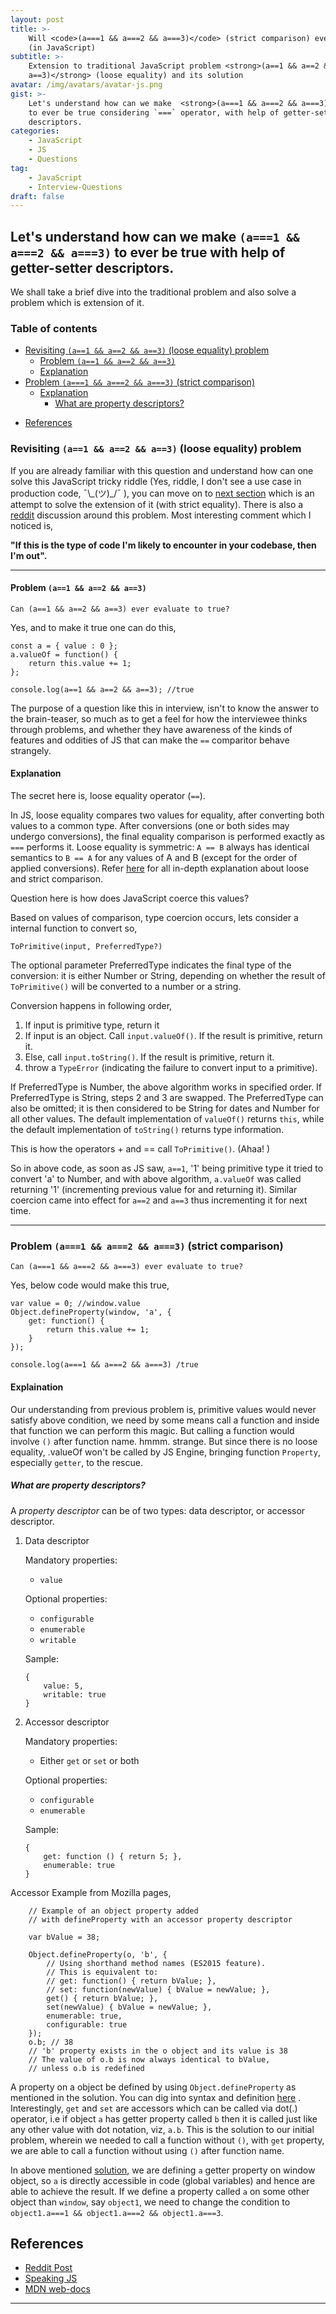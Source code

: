 ```yaml
---
layout: post
title: >-
    Will <code>(a===1 && a===2 && a===3)</code> (strict comparison) ever be true
    (in JavaScript)
subtitle: >-
    Extension to traditional JavaScript problem <strong>(a==1 && a==2 &&
    a==3)</strong> (loose equality) and its solution
avatar: /img/avatars/avatar-js.png
gist: >-
    Let's understand how can we make  <strong>(a===1 && a===2 && a===3)</strong>
    to ever be true considering `===` operator, with help of getter-setter
    descriptors.
categories:
    - JavaScript
    - JS
    - Questions
tag:
    - JavaScript
    - Interview-Questions
draft: false
---
```


## Let's understand how can we make `(a===1 && a===2 && a===3)` to ever be true with help of getter-setter descriptors.

We shall take a brief dive into the traditional problem and also solve a problem which is extension of it.

### Table of contents

<!-- toc -->

-   [Revisiting `(a==1 && a==2 && a==3)` (loose equality) problem](#revisiting-a1--a2--a3-loose-equality-problem)
    -   [Problem `(a==1 && a==2 && a==3)`](#problem-a1--a2--a3)
    -   [Explanation](#explanation)
-   [Problem `(a===1 && a===2 && a===3)` (strict comparison)](#problem-a1--a2--a3-strict-comparison)
    -   [Explanation](#explanation-1)
        -   [What are property descriptors?](#what-are-property-descriptors)

*   [References](#references)

<!-- tocstop -->

### Revisiting `(a==1 && a==2 && a==3)` (loose equality) problem

If you are already familiar with this question and understand how can one solve this JavaScript tricky riddle (Yes, riddle, I don't see a use case in production code, ¯\\\_(ツ)\_/¯ ), you can move on to [next section](#problem-a1--a2--a3-strict-comparison) which is an attempt to solve the extension of it (with strict equality).
There is also a [reddit](https://www.reddit.com/r/javascript/comments/7r0i00/can_a_1_a_2_a3_ever_evaluate_to_true/) discussion around this problem. Most interesting comment which I noticed is,

<strong>"If this is the type of code I'm likely to encounter in your codebase, then I'm out".</strong>

---

#### Problem `(a==1 && a==2 && a==3)`

    Can (a==1 && a==2 && a==3) ever evaluate to true?

Yes, and to make it true one can do this,

    const a = { value : 0 };
    a.valueOf = function() {
        return this.value += 1;
    };

    console.log(a==1 && a==2 && a==3); //true

The purpose of a question like this in interview, isn't to know the answer to the brain-teaser, so much as to get a feel for how the interviewee thinks through problems, and whether they have awareness of the kinds of features and oddities of JS that can make the `==` comparitor behave strangely.

#### Explanation

The secret here is, loose equality operator (`==`).

In JS, loose equality compares two values for equality, after converting both values to a common type. After conversions (one or both sides may undergo conversions), the final equality comparison is performed exactly as `===` performs it. Loose equality is symmetric: `A == B` always has identical semantics to `B == A` for any values of A and B (except for the order of applied conversions).
Refer [here](https://developer.mozilla.org/en-US/docs/Web/JavaScript/Equality_comparisons_and_sameness) for all in-depth explanation about loose and strict comparison.

Question here is how does JavaScript coerce this values?

Based on values of comparison, type coercion occurs, lets consider a internal function to convert so,

    ToPrimitive(input, PreferredType?)

The optional parameter PreferredType indicates the final type of the conversion: it is either Number or String, depending on whether the result of `ToPrimitive()` will be converted to a number or a string.

Conversion happens in following order,

1.  If input is primitive type, return it
2.  If input is an object. Call `input.valueOf()`. If the result is primitive, return it.
3.  Else, call `input.toString()`. If the result is primitive, return it.
4.  throw a `TypeError` (indicating the failure to convert input to a primitive).

If PreferredType is Number, the above algorithm works in specified order.
If PreferredType is String, steps 2 and 3 are swapped.
The PreferredType can also be omitted; it is then considered to be String for dates and Number for all other values.
The default implementation of `valueOf()` returns `this`, while the default implementation of `toString()` returns type information.

This is how the operators + and == call `ToPrimitive()`. (Ahaa! )

So in above code, as soon as JS saw, `a==1`, '1' being primitive type it tried to convert 'a' to Number, and with above algorithm, `a.valueOf` was called returning '1' (incrementing previous value for and returning it).
Similar coercion came into effect for `a==2` and `a==3` thus incrementing it for next time.

---

### Problem `(a===1 && a===2 && a===3)` (strict comparison)

    Can (a===1 && a===2 && a===3) ever evaluate to true?

Yes, below code would make this true,

    var value = 0; //window.value
    Object.defineProperty(window, 'a', {
        get: function() {
            return this.value += 1;
        }
    });

    console.log(a===1 && a===2 && a===3) /true

#### Explaination

Our understanding from previous problem is, primitive values would never satisfy above condition, we need by some means call a function and inside that function we can perform this magic. But calling a function would involve `()` after function name. hmmm. strange.
But since there is no loose equality, .valueOf won't be called by JS Engine, bringing function `Property`, especially `getter`, to the rescue.

##### What are property descriptors?

A _property descriptor_ can be of two types: data descriptor, or accessor descriptor.

1.  Data descriptor

    Mandatory properties:

    -   `value`

    Optional properties:

    -   `configurable`
    -   `enumerable`
    -   `writable`

    Sample:

        {
            value: 5,
            writable: true
        }

2.  Accessor descriptor

    Mandatory properties:

    -   Either `get` or `set` or both

    Optional properties:

    -   `configurable`
    -   `enumerable`

    Sample:

        {
            get: function () { return 5; },
            enumerable: true
        }

Accessor Example from Mozilla pages,

        // Example of an object property added
        // with defineProperty with an accessor property descriptor

        var bValue = 38;

        Object.defineProperty(o, 'b', {
            // Using shorthand method names (ES2015 feature).
            // This is equivalent to:
            // get: function() { return bValue; },
            // set: function(newValue) { bValue = newValue; },
            get() { return bValue; },
            set(newValue) { bValue = newValue; },
            enumerable: true,
            configurable: true
        });
        o.b; // 38
        // 'b' property exists in the o object and its value is 38
        // The value of o.b is now always identical to bValue,
        // unless o.b is redefined

A property on a object be defined by using `Object.defineProperty` as mentioned in the solution. You can dig into syntax and definition [here](https://developer.mozilla.org/en-US/docs/Web/JavaScript/Reference/Global_Objects/Object/defineProperty) .
Interestingly, `get` and `set` are accessors which can be called via dot(.) operator, i.e if object `a` has getter property called `b` then it is called just like any other value with dot notation, viz, `a.b`.
This is the solution to our initial problem, wherein we needed to call a function without `()`, with `get` property, we are able to call a function without using `()` after function name.

In above mentioned [solution](#problem-a1--a2--a3-strict-comparison), we are defining `a` getter property on window object, so `a` is directly accessible in code (global variables) and hence are able to achieve the result.
If we define a property called `a` on some other object than `window`, say `object1`, we need to change the condition to `object1.a===1 && object1.a===2 && object1.a===3`.

## References

-   [Reddit Post](https://www.reddit.com/r/javascript/comments/7r0i00/can_a_1_a_2_a3_ever_evaluate_to_true/)
-   [Speaking JS](http://speakingjs.com/es5/ch17.html)
-   [MDN web-docs](https://developer.mozilla.org/en-US/docs/Web/JavaScript)

---
